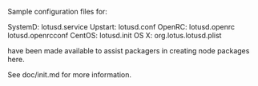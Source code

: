 Sample configuration files for:

SystemD: lotusd.service
Upstart: lotusd.conf
OpenRC:  lotusd.openrc
         lotusd.openrcconf
CentOS:  lotusd.init
OS X:    org.lotus.lotusd.plist

have been made available to assist packagers in creating node packages here.

See doc/init.md for more information.
